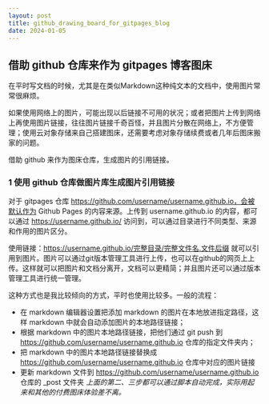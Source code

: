 ```yaml
---
layout: post
title: github_drawing_board_for_gitpages_blog
date: 2024-01-05
---
```


## 借助 github 仓库来作为 gitpages 博客图床

在平时写文档的时候，尤其是在类似Markdown这种纯文本的文档中，使用图片常常很麻烦。

如果使用网络上的图片，可能出现以后链接不可用的状况；或者把图片上传到网络上再使用图片链接，往往图片链接千奇百怪，并且图片分散在网络上，不方便管理；使用云对象存储来自己搭建图床，还需要考虑对象存储续费或者几年后图床搬家的问题。

借助 github 来作为图床仓库，生成图片的引用链接。

### 1 使用 github 仓库做图片库生成图片引用链接

对于 gitpages 仓库 https://github.com/username/username.github.io，会被默认作为 Github Pages 的内容来源。上传到 username.github.io 的内容，都可以通过 https://username.github.io/ 访问到，可以通过目录进行不同类型、来源和作用的图片区分。

使用链接：https://username.github.io/完整目录/完整文件名.文件后缀 就可以引用到图片。图片可以通过git版本管理工具进行上传，也可以在github的网页上上传。这样就可以把图片和文档分离开，文档可以更精简；并且图片还可以通过版本管理工具进行统一管理。

这种方式也是我比较倾向的方式，平时也使用比较多。一般的流程：
* 在 markdown 编辑器设置把添加 markdown 的图片在本地放进指定路径，这样 markdown 中就会自动添加图片的本地路径链接；
* 根据 markdown 中的图片本地路径链接，把他们通过 git push 到 https://github.com/username/username.github.io 仓库的指定文件夹内；
* 把 markdown 中的图片本地路径链接替换成 https://github.com/username/username.github.io 仓库中对应的图片链接
* 更新 markdown 文件到 https://github.com/username/username.github.io 仓库的 _post 文件夹
*上面的第二、三步都可以通过脚本自动完成，实际用起来和其他的付费图床体验差不离。*

